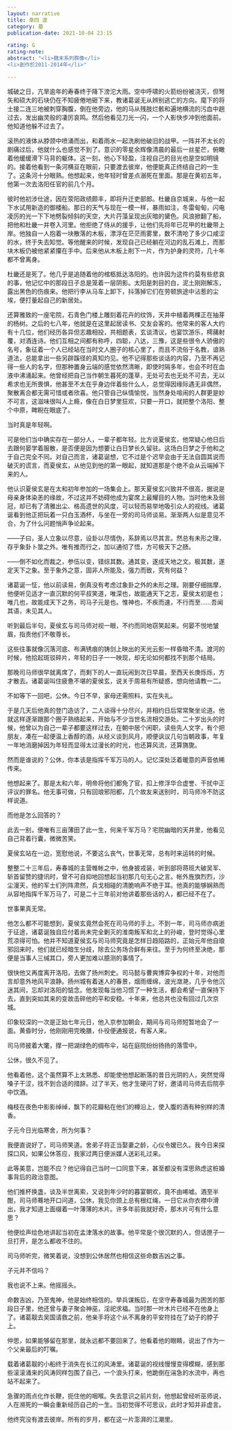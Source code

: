 ```yaml
---
layout: narrative
title: 章四 渡
category: 墓
publication-date: 2021-10-04 23:15

rating: G
rating-note:
abstract: "<li>魏末系列群像</li>
<li>創作於2011-2014年</li>"

---
```


城破之日，亢旱逾年的寿春终于降下滂沱大雨。空中呼啸的火箭纷纷被浇灭，但弩矢和硕大的石块仍在不知疲倦地砸下来，教诸葛诞无从辨别逃亡的方向。麾下的将士接二连三地被刺穿胸腹，倒在他旁边，他的马从残肢烂骸和遍地横流的污血中趟过去，发出幽灵般的凄厉哀鸣。然后他看见刀光一闪，一个人影快步冲到他面前。他知道他躲不过去了。

滚热的液体从脖颈中喷涌而出，和着雨水一起洗刷他破旧的战甲。一阵并不太长的剧痛过后，他就什么也感觉不到了。意识的零星余辉像清晨的最后一丝星芒，俯瞰着他缓缓滑下马背的躯体。这一刻，他心下轻盈，注视自己的目光也是空如明镜的。接着他看到一条河横亘在眼前，只要渡去彼岸，他便能真正终结自己的一生了。这条河十分眼熟。他想起来，他年轻时曾差点溺死在里面。那是在黄初五年，他第一次去洛阳任官的前几个月。

彼时他初涉仕途，因在荥阳政绩颇丰，即将升迁吏部郎。杜畿自京城来，与他一起下水试用新造的御楼船。那日的天气与现在一模一样，暴雨如注，冬雷甸甸，闪电凌厉的光一下下地劈裂倾斜的天空，大片荇藻呈现出灰暗的黛色。风浪掀翻了船，把他和杜畿一并卷入河里。他拒绝了侍从的援手，让他们先将年已花甲的杜畿带上岸。他独自一人抱着一块散落的木板，漂浮在茫茫雨雾里，数不清呛了多少口咸涩的水，终于失去知觉。等他醒来的时候，发现自己已经躺在河边的乱石滩上，而那块木板仍被他紧紧攥在手中。后来他从木板上削下一片，作为护身的灵符，几十年都不曾离身。

杜畿还是死了。他几乎是追随着他的棺柩抵达洛阳的。也许因为这件约莫有些悲哀的事，他记忆中的那段日子总是笼着一层阴影。太阳是刺目的白，泥土刚刚解冻，露出黑色的伤痕来。他把行李从马车上卸下，抖落掉它们在劳顿旅途中沾惹的尘埃，便打量起自己的新居处。

还算雅致的一座宅院，石青色门楼上雕刻着花卉的纹饰，天井中植着两棵正在抽芽的杨树。之后的七八年，他就是在这里起居读书、交友会客的。他常来的客人大约有十几位，他们经历各异但志趣相投，共相题表，玄谈清议，也宴饮游乐，樗蒱射覆，对酒连诗。他们互相之间都有称呼，四聪，八达，三豫，这是些很令人骄傲的名号，象征着一个人已经站在当时文人圈子的核心里了，而且不流俗于名教，谙熟道法，总能拿出一些另辟蹊径的真知灼见。他不记得那些谈话的内容，乃至不再记得一些人的名字，但那种置身云端的感觉依然清晰，即使时隔多年，也会不时在血液中沸涌起来。他曾经把自己当作朝生暮死的蓬草，无处可去也无处不可去，无以希求也无所畏惧，他甚至不太在乎身边伴着些什么人，总觉得因缘际遇无非偶然，聚散离合都无需可惜或者欣喜。他只管自己纵情愉悦，当然身处喧闹的人群更是妙不可言，这滋味很叫人上瘾，像在白日梦里狂欢，只要一开口，就把整个洛阳、整个中原，睥睨在眼底了。

当时真是年轻啊。

可是他们当中确实存在一部分人，一辈子都年轻。比方说夏侯玄，他常疑心他日后去跟何晏学着服散，是否便是因为想要让白日梦长久留驻。这场白日梦之于他和之于自己完全不同。对自己而言，诸葛诞想，它不过是个迟早会由于无法自圆其说而破灭的谎言，而夏侯玄，从他见到他的第一眼起，就知道那是个绝不会从云端掉下来的人。

他认识夏侯玄是在太和初年参加的一场集会上。那天夏侯玄兴致并不很高，据说是母亲身体染恙的缘故，不过这并不妨碍他成为宴席上最耀目的人物。当时他未及弱冠，却已有了清雅出尘、格高遗世的风度，可以轻而易举地吸引众人的视线。诸葛诞看到他正把玩着一只白玉酒杯，与坐在一旁的司马师谈易。渐渐两人似是意见不合，为了什么问题悄声争论起来。

——子曰，圣人立象以尽意，设卦以尽情伪，系辞焉以尽其言。然总有未形之理，存乎象卦卜筮之外。唯有推而行之，加以通彻了悟，方可极天下之赜。

——倒不如化而裁之，参伍以变，错综其数。通其变，遂成天地之文。极其数，遂定天下之象。至于象外之意，固非人所能及，强力而致，究有何益？

诸葛诞一怔，他以前读易，倒真没有考虑过象卦之外的未形之理。刚要仔细揣摩，他便听见适才一直沉默的何平叔笑道，唯深也，故能通天下之志，夏侯太初是也；唯几也，故能成天下之务，司马子元是也。惟神也，不疾而速，不行而至……吾闻其语，未见其人。

听到最后半句，夏侯玄与司马师对视一眼，不约而同地窃笑起来。何晏不悦地皱眉，指责他们不敬尊长。

这些往事就像沉落河底、布满锈痕的铸剑上映出的天光云影一样昏暗不清。渡河的时候，他拾起斑驳碎片，年轻的日子一一映现，却无论如何都找不到那个结局。

那晚司马师很早就离席了，而剩下的人一直玩闹到次日早晨，至西天长庚烁烁，方才散去。诸葛诞叫住疲惫不堪的夏侯玄，说关于周易有所疑惑，想向他请教一二。

不如等下一回吧，公休。今日不早，家母还需照料，实在失礼。

于是几天后他真的登门造访了，二人谈得十分尽兴，并相约日后常常聚坐论道。他就这样逐渐跟那个圈子熟络起来，开始与不少当世名流相交游处。二十岁出头的时候，他曾以为自己一辈子都要这样过去，在朝中居个闲职，读些先人文字，有个把朋友，凑在一起便温上香醇的酒，从经义谈到风月，顺便讽议几句当朝政事，年复一年地消磨掉因为年轻而显得太过漫长的时光，也还算风流，还算旖旎。

然而是谁说的？公休，你本该是指挥千军万马的人。记忆深处泛着暖意的声音依稀传来。

他想起来了。那是太和六年，明帝将他们都免了官，扣上修浮华合虚誉、干扰中正评议的罪名。他无事可做，只有回琅邪阳都，几个故友来送别时，司马师冷不防这样说道。

而他是怎么回答的？

此去一别，便唯有三亩薄田了此一生，何来千军万马？宅院幽暗的天井里，他看见自己背着行囊，微微苦笑。

夏侯玄站在一边，宽慰他说，不要这么丧气，世事无常，总有时来运转的时候。

整整二十三年后，寿春城的主营帷帐之中，他身披戎装，听到部将蒋班大破吴军、斩首留赞的捷讯时，曾不可自抑地回想起当初那几句无心之言。帐外旌旗烈烈，沙尘漫天，他的军士们列阵肃然，兵戈相碰的清脆响声不绝于耳。他真的能够娴熟而从容地指挥千军万马了，可是二十三年前对他讲着那些话的人，都已经不在了。

世事果真无常。

他怎么都不可能想到，夏侯玄竟然会死在司马师的手上。不到一年，司马师亦病逝于征途，诸葛诞独自应付着尚未完全剿灭的淮南叛军和北上的孙峻，登时觉得心里荒凉得可怕。他并不知道夏侯玄与司马师究竟是怎样日趋陌路的，正始元年他自琅邪回来时，他们就已经暗生分歧，除去公务场合鲜有来往。至于为何终至决绝，那便是当事人三缄其口，旁人更加难以臆测的事情了。

很快他又再度离开洛阳，去做了扬州刺史。司马懿与曹爽博弈争权的十年，对他而言却意外地风平浪静。扬州城有着迷人的春景，烟雨缠绵，波光潋滟，几乎令他沉迷其间，忘却对洛阳的惦念。他发现每当他习惯了一种生活，都会希望一直保持下去，直到突如其来的变故击碎他的平和安稳。十年来，他总共也没有回过几次京城。

印象较深的一次是正始七年元日，他入京参加朝会，期间与司马师短暂地会了一面。黄昏时分，他刚刚用完晚膳，仆役便通报说，有客人来。

司马师披着大氅，撑一把湖绿色的绸布伞，站在庭院纷纷扬扬的落雪中。

公休，很久不见了。

他看着他，这个虽然算不上太熟悉、却能使他想起断落的昔日光阴的人，突然觉得嗓子干涩，找不到合适的措辞。过了半天，他才生硬问了好，邀请司马师去后院亭中饮酒。

梅枝在夜色中影影绰绰，飘下的花瓣粘在他们的樽沿上，使入腹的酒有种别样的清香。

子元今日光临寒舍，所为何事？

我便直说好了，司马师笑道。舍弟子将正当娶妻之龄，心仪令嫒已久。我今日来探探口风，如果公休答应，我家过两日便派媒人送彩礼过来。

此等美意，岂能不应？他记得自己当时一口同意下来，甚至都没有深思熟虑这桩婚事背后的政治意图。

他们推杯换盏，谈及半世离索，又说到年少时的暮宴朝欢，竟不由唏嘘。酒至半酣，司马师蓦地开口问道，公休，我见你颈上总有根红绳，一日它从你衣襟中滑出，我才知道上面缀着一叶薄薄的木片。许多年前我就好奇，那木片可有什么意思？

他便绘声绘色地讲起当初在孟津落水的故事。他平常是个很沉默的人，但话匣子一旦打开，是怎么都收不住的。

司马师听完，微笑着说，没想到公休居然也相信这些命数吉凶之事。

子元并不信吗？

我也说不上来。他摇摇头。

命数吉凶，乃至鬼神，他是始终相信的。举兵谋叛后，在坚守寿春城最为困苦的那段日子里，他还曾与妻子聚会神巫，淫祀求福。当时那一叶木片已经不在他身上了。诸葛靓去吴国请救之前，他亲手将这个从不离身的平安符挂在了幼子的脖子上。

仲思，如果能够留在那里，就永远都不要回来了。他看着他的眼睛，说出了作为一个父亲最后的叮嘱。

载着诸葛靓的小船终于消失在长江的风涛里。诸葛诞的视线慢慢变得模糊，感到那些滚滚涌来的风涛同样包围了自己，一个浪头打来，他跪倒在湍急的水流中，再也站不起来了。

急骤的雨点化作长鞭，扼住他的咽喉。失去意识之前片刻，他想起曾经听巫师说，人在濒死的一瞬会重新经历自己的一生。当初觉得不可思议，此时才知并非虚言。

他终究没有渡去彼岸。所有的岁月，都在这一片澎湃的江潮里。
